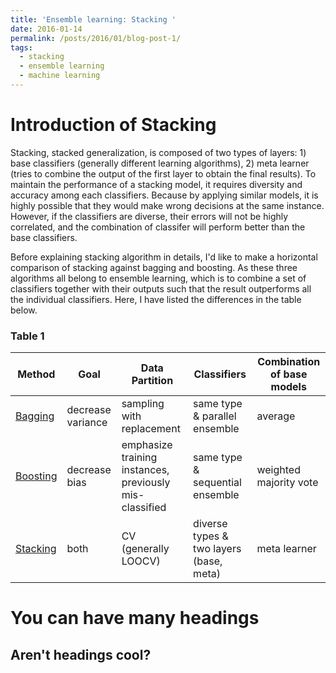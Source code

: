```yaml
---
title: 'Ensemble learning: Stacking '
date: 2016-01-14
permalink: /posts/2016/01/blog-post-1/
tags:
  - stacking
  - ensemble learning
  - machine learning
---
```


Introduction of Stacking
======
Stacking, stacked generalization, is composed of two types of layers: 1) base classifiers (generally different learning algorithms), 2) meta learner (tries to combine the output of the first layer to obtain the final results). To maintain the performance of a stacking model, it requires diversity and accuracy among each classifiers. Because by applying similar models, it is highly possible that they would make wrong decisions at the same instance. However, if the classifiers are diverse, their errors will not be highly correlated, and the combination of classifer will perform better than the base classifiers.

Before explaining stacking algorithm in details, I'd like to make a horizontal comparison of stacking against bagging and boosting. As these three algorithms all belong to ensemble learning, which is to combine a set of classifiers together with their outputs such that the result outperforms all the individual classifiers. Here, I have listed the differences in the table below. 

### Table 1

| Method       | Goal             |  Data Partition                                        | Classifiers                            | Combination of base models|
| ---------    | ---------------  | ---------------------------------------                | ----------------------------           | ------------|
| [Bagging](#) | decrease variance| sampling with replacement                              | same type & parallel ensemble           | average|    
| [Boosting](#)| decrease bias    | emphasize training instances, previously mis-classified| same type & sequential ensemble         | weighted majority vote |
| [Stacking](#)| both             | CV (generally LOOCV)                                   | diverse types & two layers (base, meta) | meta learner|                            

You can have many headings
======

Aren't headings cool?
------